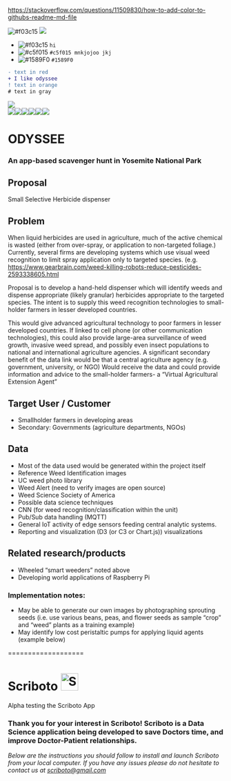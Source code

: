 https://stackoverflow.com/questions/11509830/how-to-add-color-to-githubs-readme-md-file

![#f03c15](https://placehold.it/100/ffffff/ff0000?text=hello)
![](https://placehold.it/100/ffffff/008000?text=ODYSSEE)
- ![#f03c15](https://placehold.it/15/f03c15/000000?text=+) `hi`
- ![#c5f015](https://placehold.it/15/c5f015/000000?text=+) `#c5f015 mnkjojoo jkj`
- ![#1589F0](https://placehold.it/15/1589F0/000000?text=+) `#1589F0`


```diff
- text in red
+ I like odyssee
! text in orange
# text in gray
```

![](https://placehold.it/150/ffffff/006400?text=ODYSSEE)  
![](https://placehold.it/150/ffffff/008000?text=Gamifying)![](https://placehold.it/150/ffffff/008000?text=exploration)![](https://placehold.it/50/ffffff/008000?text=of)![](https://placehold.it/50/ffffff/008000?text=the)![](https://placehold.it/120/ffffff/008000?text=natural)![](https://placehold.it/100/ffffff/008000?text=world)

# ODYSSEE  
### An app-based scavenger hunt in Yosemite National Park

## Proposal

Small Selective Herbicide dispenser

## Problem

When liquid herbicides are used in agriculture, much of the active chemical is wasted
(either from over-spray, or application to non-targeted foliage.) Currently, several firms
are developing systems which use visual weed recognition to limit spray application only
to targeted species.
(e.g. https://www.gearbrain.com/weed-killing-robots-reduce-pesticides-2593338605.html

Proposal is to develop a hand-held dispenser which will identify weeds and dispense
appropriate (likely granular) herbicides appropriate to the targeted species. The
intent is to supply this weed recognition technologies to small-holder farmers in lesser
developed countries.

This would give advanced agricultural technology to poor farmers in lesser developed
countries. If linked to cell phone (or other communication technologies), this could also
provide large-area surveillance of weed growth, invasive weed spread, and possibly
even insect populations to national and international agriculture agencies.
A significant secondary benefit of the data link would be that a central agriculture
agency (e.g. government, university, or NGO) Would receive the data and could provide
information and advice to the small-holder farmers- a “Virtual Agricultural Extension
Agent”

## Target User / Customer

- Smallholder farmers in developing areas
- Secondary: Governments (agriculture departments, NGOs)

## Data
- Most of the data used would be generated within the project itself
- Reference Weed Identification images
- UC weed photo library
- Weed Alert (need to verify images are open source)
- Weed Science Society of America
- Possible data science techniques
- CNN (for weed recognition/classification within the unit)
- Pub/Sub data handling (MQTT)
- General IoT activity of edge sensors feeding central analytic systems.
- Reporting and visualization (D3 (or C3 or Chart.js)) visualizations

## Related research/products

- Wheeled “smart weeders” noted above
- Developing world applications of Raspberry Pi

### Implementation notes:
- May be able to generate our own images by photographing sprouting seeds (i.e. use various
beans, peas, and flower seeds as sample “crop” and “weed” plants as a training example)
- May identify low cost peristaltic pumps for applying liquid agents (example below)


===================
# Scriboto <img src="https://github.com/timothyjhurt/scriboto-app/blob/master/scriboto-app/static/scriboto_logo.png" alt="Scriboto Robot" width="40px" height="40px">
Alpha testing the Scriboto App

### Thank you for your interest in Scriboto! Scriboto is a Data Science application being developed to save Doctors time, and improve Doctor-Patient relationships.

*Below are the instructions you should follow to install and launch Scriboto from your local computer. If you have any issues please do not hesitate to contact us at scriboto@gmail.com*

<br/>
